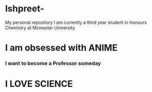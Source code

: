 # Ishpreet-
My personal repository 
I am currently a third year student in Honours Chemistry at Mcmaster University 
# I am obsessed with ANIME 
### I want to become a Professor someday 
# I LOVE SCIENCE  
